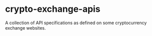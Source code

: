 # crypto-exchange-apis
A collection of API specifications as defined on some cryptocurrency exchange websites.

